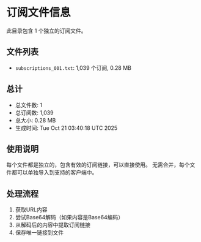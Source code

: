 # 订阅文件信息

此目录包含 1 个独立的订阅文件。

## 文件列表

- `subscriptions_001.txt`: 1,039 个订阅, 0.28 MB

## 总计
- 总文件数: 1
- 总订阅数: 1,039
- 总大小: 0.28 MB
- 生成时间: Tue Oct 21 03:40:18 UTC 2025

## 使用说明
每个文件都是独立的，包含有效的订阅链接，可以直接使用。
无需合并，每个文件都可以单独导入到支持的客户端中。

## 处理流程
1. 获取URL内容
2. 尝试Base64解码（如果内容是Base64编码）
3. 从解码后的内容中提取订阅链接
4. 保存唯一链接到文件
